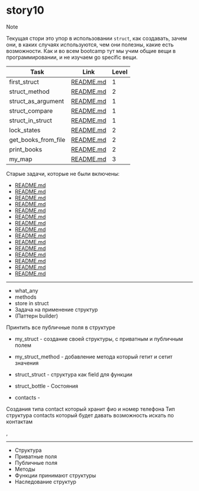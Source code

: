 # story10

> [!NOTE]
> Текущая стори это упор в использовании `struct`, как создавать, зачем они, в каких случаях используются, чем они полезны, какие есть возможности. Как и во всем bootcamp тут мы учим общие вещи в программировании, и не изучаем go specific вещи.

| Task                | Link                                         | Level |
| ------------------- | -------------------------------------------- | ----- |
| first_struct        | [README.md](./first_struct/README.md)        | 1     |
| struct_method       | [README.md](./struct_method/README.md)       | 2     |
| struct_as_argument  | [README.md](./struct_as_argument/README.md)  | 1     |
| struct_compare      | [README.md](./struct_compare/README.md)      | 1     |
| struct_in_struct    | [README.md](./struct_in_struct/README.md)    | 1     |
| lock_states         | [README.md](./lock_states/README.md)         | 2     |
| get_books_from_file | [README.md](./get_books_from_file/README.md) | 2     |
| print_books         | [README.md](./print_books/README.md)         | 2     |
| my_map              | [README.md](./my_map/README.md)              | 3     |

Старые задачи, которые не были включены:

- [README.md](./new_stack/README.md)
- [README.md](./stack_push/README.md)
- [README.md](./stack_peek/README.md)
- [README.md](./stack_pop/README.md)
- [README.md](./stack_len/README.md)
- [README.md](./new_set/README.md)
- [README.md](./set_insert/README.md)
- [README.md](./set_remove/README.md)
- [README.md](./set_intersection/README.md)
- [README.md](./set_has/README.md)
- [README.md](./set_len/README.md)
- [README.md](./set_do/README.md)
- [README.md](./set_union/README.md)
- [README.md](./set_difference/README.md)
- [README.md](./set_intersection/README.md)

---

>

- what_any
- methods
- store in struct
- Задача на применение структур
- (Паттерн builder)

Принтить все публичные поля в структуре

- my_struct - создание своей структуры, с приватным и публичным полем
- my_struct_method - добавление метода который гетит и сетит значения
- struct_struct - структура как field для функции
- struct_bottle - Состояния

- contacts -

Создания типа contact который хранит фио и номер телефона
Тип структура contacts который будет давать возможность искать по контактам

,

---

- Структура
- Приватные поля
- Публичные поля
- Методы
- Функции принимают структуры
- Наследование структур
